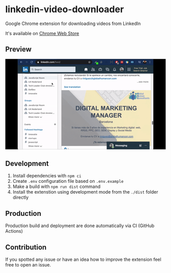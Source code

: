 # linkedin-video-downloader

Google Chrome extension for downloading videos from LinkedIn

It's available on [Chrome Web Store](https://chrome.google.com/webstore/detail/linkedin-video-downloader/jphfcmjmlcoecehbanbbfgonpapcnjdi)

## Preview

![preview](preview.gif)

## Development

1. Install dependencies with `npm ci`
2. Create `.env` configuration file based on `.env.example`
3. Make a build with `npm run dist` command
4. Install the extenstion using development mode from the `./dist` folder directly

## Production

Production build and deployment are done automatically via CI (GitHub Actions)

## Contribution

If you spotted any issue or have an idea how to improve the extension feel free to open an issue.
